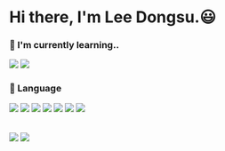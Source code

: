 <!--
**96-LEEDONGSU/96-LEEDONGSU** is a ✨ _special_ ✨ repository because its `README.md` (this file) appears on your GitHub profile.

Here are some ideas to get you started:

- 🔭 I’m currently working on ...
- 🌱 I’m currently learning ...
- 👯 I’m looking to collaborate on ...
- 🤔 I’m looking for help with ...
- 💬 Ask me about ...
- 📫 How to reach me: ...
- 😄 Pronouns: ...
- ⚡ Fun fact: ...
-->

# Hi there, I'm Lee Dongsu.:smiley:

### 🌱 I'm currently learning..
<img src="https://img.shields.io/badge/Spring-6DB33F?style=flat&logo=Spring&logoColor=white"/> <img src="https://img.shields.io/badge/Java-00599C?style=flat&logo=&logoColor=white"/>

### :book: Language
<img src="https://img.shields.io/badge/C-00599C?style=flat&logo=C&logoColor=white"/>   <img src="https://img.shields.io/badge/C++-00599C?style=flat&logo=C%2B%2B&logoColor=white"/>   <img src="https://img.shields.io/badge/R-276DC3?style=flat&logo=R&logoColor=white"/>   <img src="https://img.shields.io/badge/Python-3776AB?style=flat&logo=Python&logoColor=white"/>   <img src="https://img.shields.io/badge/Android Studio-3DDC84?style=flat&logo=Android Studio&logoColor=white"/>   <img src="https://img.shields.io/badge/MySQL-4479A1?style=flat&logo=MySQL&logoColor=white"/>   <img src="https://img.shields.io/badge/JavaScript-F7DF1E?style=flat&logo=JavaScript&logoColor=white"/>
<br/><br/><br/>
<a href = "https://computa.tistory.com/"><img src="https://img.shields.io/badge/Blog-000000?style=flat&logo=Tistory&logoColor=white"/></a> <a href = "https://www.youtube.com/channel/UCF49oLRYWs1gumtFeJP7jpQ"><img src="https://img.shields.io/badge/Personal-FF0000?style=flat&logo=YouTube&logoColor=red"/></a>
